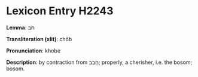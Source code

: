 # Lexicon Entry H2243

**Lemma**: חֹב

**Transliteration (xlit)**: chôb

**Pronunciation**: khobe

**Description**:
by contraction from חָבַב; properly, a cherisher, i.e. the bosom; bosom.
